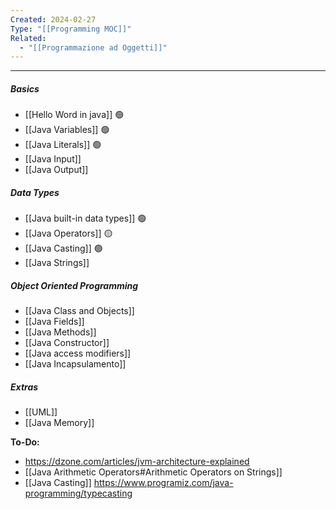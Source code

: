 ```yaml
---
Created: 2024-02-27
Type: "[[Programming MOC]]"
Related:
  - "[[Programmazione ad Oggetti]]"
---
```

---
##### Basics
- [[Hello Word in java]] 🟢
- [[Java Variables]] 🟢
- [[Java Literals]] 🟢
- [[Java Input]]
- [[Java Output]]

##### Data Types
- [[Java built-in data types]] 🟢
- [[Java Operators]] 🟡
- [[Java Casting]] 🟢
- [[Java Strings]]

##### Object Oriented Programming
- [[Java Class and Objects]]
- [[Java Fields]]
- [[Java Methods]]
- [[Java Constructor]]
- [[Java access modifiers]]
- [[Java Incapsulamento]]

##### Extras
- [[UML]]
- [[Java Memory]]


**To-Do:**
- https://dzone.com/articles/jvm-architecture-explained
- [[Java Arithmetic Operators#Arithmetic Operators on Strings]]
- [[Java Casting]] https://www.programiz.com/java-programming/typecasting